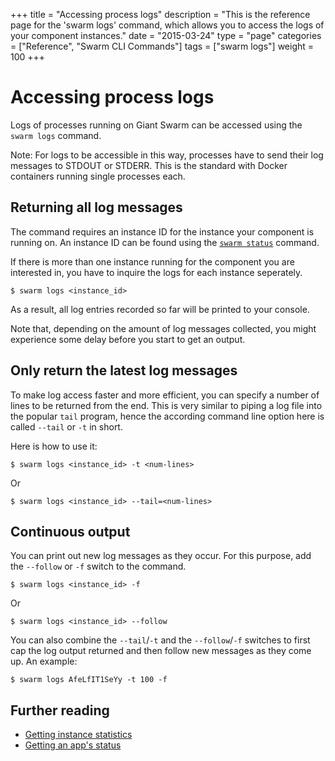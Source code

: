 +++
title = "Accessing process logs"
description = "This is the reference page for the 'swarm logs' command, which allows you to access the logs of your component instances."
date = "2015-03-24"
type = "page"
categories = ["Reference", "Swarm CLI Commands"]
tags = ["swarm logs"]
weight = 100
+++

# Accessing process logs

Logs of processes running on Giant Swarm can be accessed using the `swarm logs` command.

Note: For logs to be accessible in this way, processes have to send their log messages to STDOUT or STDERR. This is the standard with Docker containers running single processes each.

## Returning all log messages

The command requires an instance ID for the instance your component is running on. An instance ID can be found using the [`swarm status`](../status/) command.

If there is more than one instance running for the component you are interested in, you have to inquire the logs for each instance seperately.

```nohighlight
$ swarm logs <instance_id>
```

As a result, all log entries recorded so far will be printed to your console.

Note that, depending on the amount of log messages collected, you might experience some delay before you start to get an output.

## Only return the latest log messages

To make log access faster and more efficient, you can specify a number of lines to be returned from the end. This is very similar to piping a log file into the popular `tail` program, hence the according command line option here is called `--tail` or `-t` in short.

Here is how to use it:

```nohighlight
$ swarm logs <instance_id> -t <num-lines>
```

Or

```nohighlight
$ swarm logs <instance_id> --tail=<num-lines>
```

## Continuous output

You can print out new log messages as they occur. For this purpose, add the `--follow` or `-f` switch to the command.

```nohighlight
$ swarm logs <instance_id> -f
```

Or

```nohighlight
$ swarm logs <instance_id> --follow
```

You can also combine the `--tail`/`-t` and the `--follow`/`-f` switches to first cap the log output returned and then follow new messages as they come up. An example:

```nohighlight
$ swarm logs AfeLfIT1SeYy -t 100 -f
```

## Further reading

 * [Getting instance statistics](../status/)
 * [Getting an app's status](../status/)
